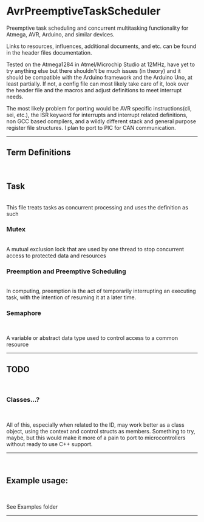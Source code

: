 # AvrPreemptiveTaskScheduler
Preemptive task scheduling and concurrent multitasking functionality for Atmega, AVR, Arduino, and similar devices. 



Links to resources, influences, additional documents, and etc. can be found in the header files documentation.



Tested on the Atmega1284 in Atmel/Microchip Studio at 12MHz, have yet to try anything else but there shouldn't be much issues (in theory) and it should be compatible with the Arduino framework and the Arduino Uno, at least partially. If not, a config file can most likely take care of it, look over the header file and the macros and adjust definitions to meet interrupt needs.





The most likely problem for porting would be AVR specific instructions(cli, sei, etc.), the ISR keyword for interrupts and interrupt related definitions, non GCC based compilers, and a wildly different stack and general purpose register file structures. I plan to port to PIC for CAN communication.





<hr>

## Term Definitions
<br>

## Task

<br>
This file treats tasks as concurrent processing and uses the definition as such
<br>


### Mutex 
<br> 
A mutual exclusion lock that are used by one thread to stop concurrent access to protected data and resources
<br>


### Preemption and Preemptive Scheduling
<br>
In computing, preemption is the act of temporarily interrupting an executing task, with the intention of resuming it at a later time.
<br>



### Semaphore

<br>

A variable or abstract data type used to control access to a common resource

<hr>

## TODO

<br>


### Classes...?

<br>


All of this, especially when related to the ID, may work better as a class object, using the context and control structs as members. Something to try, maybe, but this would make it more of a pain to port to microcontrollers without ready to use C++ support.



<hr>

<br>




## Example usage:

<br>

See Examples folder

<hr>

<br>
